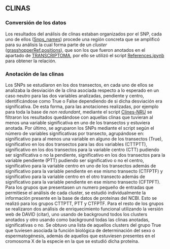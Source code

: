 ## CLINAS

### Conversión de los datos

Los resultados del análisis de clinas estaban organizados por el SNP, cada uno de ellos ([Snps_names](/Clinas/snp_names/)) procede una región concreta que se amplificó para su análisis la cual forma parte de un *cluster* ([grasshopperRef.positions](/Clinas/grasshopperRef.positions/)), que son los que fueron anotados en el apartado de [TRANSCRIPTOMA](/Transcriptoma/), por ello se utilizó el script [References.ipynb](/Clinas/References.ipynb/) para obtener la relación.

### Anotación de las clinas

Los SNPs se estudiaron en los dos transectos, en cada uno de ellos se analizaba la desviación de la clina asociada respecto a lo esperado en un caso neutro para las dos variables analizadas, pendiente y centro, identificándose como True o False dependiendo de si dicha desviación era significativa. De esta forma, para las anotaciones realizadas, por ejemplo para toda la base de *non redundant*, mediante el script [Clines-NRU](/Clinas/Clines-NRU.ipynb/) se filtraron los resultados quedándose con aquellas clinas que tuvieran al menos una variable significativa en uno de los transectos y estuviera anotada. Por último, se agruparon los SNPs mediante el script según el número de variables significativas por transecto, agrupándose en: significativo para al menos una variable en alguno de los transectos (True), significativo en los dos transectos para las dos variables (CTTPTT), significativo en los dos transectos para la variable centro (CTT) pudiendo ser significativa o no la pendiente, significativo en los dos transectos para la variable pendiente (PTT) pudiendo ser significativo  o no el centro, significativo para la variable centro en uno de los transectos además de significativo para la variable pendiente en ese mismo transecto (CTFPTF) y significativo para la variable centro en el otro transecto además de significativo para la variable pendiente en ese mismo transecto (CFTPFT). 
Para los grupos que presentasen un numero pequeño de entradas que permitiese el análisis de cada cluster, se estudió individualmente la información presente en la base de datos de proteínas del NCBI. Esto se realizó para los grupos CTTPTT, PTT y CTFPTF. Para el resto de los grupos se realizaron dos análisis de enriquecimiento funcional utilizando la versión web de DAVID (citar), uno usando de background todos los clusters anotados y otro usando como background todas las clinas anotadas, significativas o no. Se obtuvo una lista de aquellos clusters del grupo True que tuviesen asociada la función biológica de determinación del sexo o espermatogénesis, además de aquellos que estuviesen presentes en el cromosoma X de la especie en la que se estudió dicha proteína.
